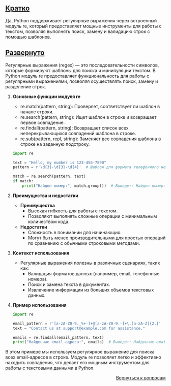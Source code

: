 ## <u>Кратко</u>

Да, Python поддерживает регулярные выражения через встроенный модуль re, который предоставляет мощные инструменты
для работы с текстом, позволяя выполнять поиск, замену и валидацию строк с помощью шаблонов.

## <u>Развернуто</u>

Регулярные выражения (regex) — это последовательности символов, которые формируют шаблоны для поиска и манипуляции
текстом. В Python модуль re предоставляет функциональность для работы с регулярными выражениями, позволяя осуществлять
поиск, замену и разделение строк.

1. **Основные функции модуля re**
    - re.match(pattern, string): Проверяет, соответствует ли шаблон в начале строки.
    - re.search(pattern, string): Ищет шаблон в строке и возвращает первое совпадение.
    - re.findall(pattern, string): Возвращает список всех неперекрывающихся совпадений шаблона в строке.
    - re.sub(pattern, repl, string): Заменяет все совпадения шаблона в строке на заданную подстроку.
    ```Python
    import re

    text = "Hello, my number is 123-456-7890"
    pattern = r'\d{3}-\d{3}-\d{4}'  # Шаблон для формата телефонного номера

    match = re.search(pattern, text)
    if match:
        print("Найден номер:", match.group())  # Выведет: Найден номер: 123-456-7890
    ```

2. **Преимущества и недостатки**
    - **Преимущества**
        - Высокая гибкость для работы с текстом.
        - Позволяют выполнять сложные операции с минимальным количеством кода.
    - **Недостатки**
        - Сложность в понимании для начинающих.
        - Могут быть менее производительными для простых операций по сравнению с обычными строковыми методами.

3. **Контекст использования**
    - Регулярные выражения полезны в различных сценариях, таких как:
        - Валидация форматов данных (например, email, телефонные номера).
        - Поиск и замена текста в документах.
        - Извлечение информации из больших объемов текстовых данных.

4. **Пример использования**
    ```Python
    import re

    email_pattern = r'[a-zA-Z0-9._%+-]+@[a-zA-Z0-9.-]+\.[a-zA-Z]{2,}'
    text = "Contact us at support@example.com for assistance."

    emails = re.findall(email_pattern, text)
    print("Найденные email-адреса:", emails)  # Выведет: Найденные email-адреса: ['support@example.com']
    ```

В этом примере мы используем регулярное выражение для поиска всех email-адресов в строке. Модуль re позволяет легко и
эффективно находить совпадения, что делает его мощным инструментом для работы с текстовыми данными в Python.

<div align="right">

[Вернуться к вопросам](../Вопросы.md)

</div>
